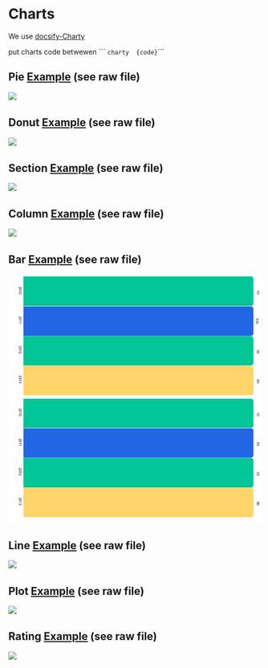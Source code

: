 # Charts
We use [docsify-Charty](https://github.com/markbattistella/docsify-charty)

put charts code betwewen  \``` ``` charty  {code} ```\```



## Pie **[Example](./charty/pie.md)** (see raw file)

![](https://github.com/markbattistella/docsify-charty/raw/main/docs/demo/01.jpg)


## Donut  **[Example](./charty/doughnut.md)** (see raw file)

![](https://github.com/markbattistella/docsify-charty/raw/main/docs/demo/03.jpg)

## Section **[Example](./charty/section.md)** (see raw file)
![](https://github.com/markbattistella/docsify-charty/raw/main/docs/demo/04.jpg)

## Column **[Example](./charty/column.md)** (see raw file)
![](https://github.com/markbattistella/docsify-charty/raw/main/docs/demo/05.jpg)


## Bar **[Example](./charty/bar.md)** (see raw file)
![](./img/bar.png)

## Line **[Example](./charty/line.md)** (see raw file) 

![](https://github.com/markbattistella/docsify-charty/raw/main/docs/demo/07.jpg)

## Plot **[Example](./charty/plot.md)** (see raw file)

![](https://github.com/markbattistella/docsify-charty/raw/main/docs/demo/08.jpg)



## Rating **[Example](./charty/rating.md)** (see raw file)

![](https://github.com/markbattistella/docsify-charty/raw/main/docs/demo/09.jpg)
